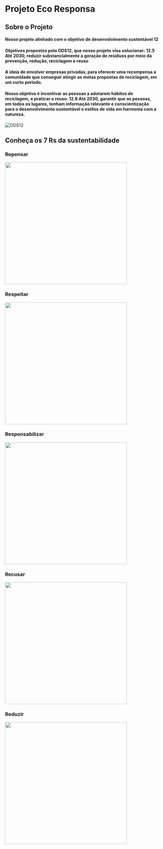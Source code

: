 #  Projeto Eco Responsa
## Sobre o Projeto

#### Nosso projeto alinhado com o objetivo de desenvolvimento sustentável 12
#### Objetivos propostos pela ODS12, que nosso projeto visa solucionar: 12.5 Até 2030, reduzir substancialmente a geração de resíduos por meio da prevenção, redução, reciclagem e reuso 
#### A ideia de envolver empresas privadas, para oferecer uma recompensa a comunidade que conseguir atingir as metas propostas de reciclagem, em um curto período.
#### Nosso objetivo é incentivar as pessoas a adotarem hábitos de reciclagem, e praticar o reuso.  12.8 Até 2030, garantir que as pessoas, em todos os lugares, tenham informação relevante e conscientização para o desenvolvimento sustentável e estilos de vida em harmonia com a natureza.


![ODS12](https://user-images.githubusercontent.com/89874723/145495248-b9ee89c3-1d24-47ff-9e54-ea8e0eaa1322.png)


## Conheça os 7 Rs da sustentabilidade 
### Repensar

<img src = "https://user-images.githubusercontent.com/89874723/145495488-cace411d-7e43-41a3-a74c-6ad7e93beeb8.png" width = "400px" height = "400px"/>



### Respeitar

<img src = "https://user-images.githubusercontent.com/89874723/145495490-3f01acfc-f43d-4399-808e-2d7f15378ef3.png" width = "400px" height = "400px"/>


###  Responsabilizar

<img src = "https://user-images.githubusercontent.com/89874723/145495492-36e3cfb3-665f-4ffe-90de-862b10dd27e9.png" width = "400px" height = "400px"/>



### Recusar

<img src = "https://user-images.githubusercontent.com/89874723/145495499-1d8bad22-2ce0-40b4-b323-59f51e557c60.png" width = "400px" height = "400px"/>


### Reduzir

<img src = "https://user-images.githubusercontent.com/89874723/145495504-fd11b0b0-e869-4542-976c-a9258a7e43b1.png" width = "400px" height = "400px"/>



